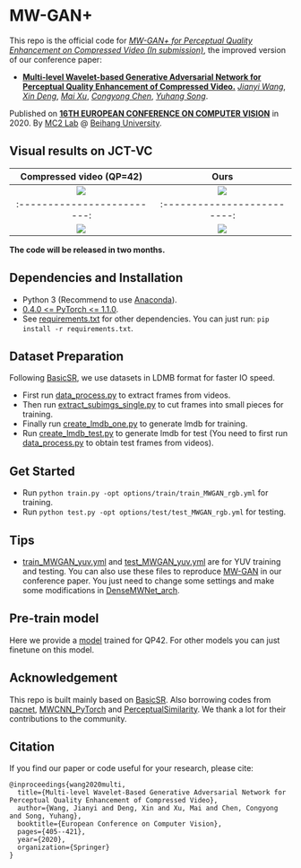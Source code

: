 # MW-GAN+
This repo is the official code for [*MW-GAN+ for Perceptual Quality Enhancement on Compressed Video (In submission)*](), the improved version of our conference paper:

* [**Multi-level Wavelet-based Generative Adversarial Network for Perceptual Quality Enhancement of Compressed Video.**](https://link.springer.com/chapter/10.1007/978-3-030-58568-6_24)
[*Jianyi Wang*](http://buaamc2.net/html/Members/jianyiwang.html),
[*Xin Deng*](http://www.commsp.ee.ic.ac.uk/~xindeng/),
[*Mai Xu*](http://shi.buaa.edu.cn/MaiXu/zh_CN/index.htm),
[*Congyong Chen*](),
[*Yuhang Song*](http://www.cs.ox.ac.uk/people/yuhang.song/).

Published on [**16TH EUROPEAN CONFERENCE ON COMPUTER VISION**](https://eccv2020.eu/) in 2020.
By [MC2 Lab](http://buaamc2.net/) @ [Beihang University](http://ev.buaa.edu.cn/).

## Visual results on JCT-VC

Compressed video (QP=42)      |  Ours
:-------------------------:|:-------------------------:
![](https://github.com/IceClear/MW-GAN/blob/master/figure/basketball-lq.gif)  |  ![](https://github.com/IceClear/MW-GAN/blob/master/figure/basketball-our.gif)
:-------------------------:|:-------------------------:
![](https://github.com/IceClear/MW-GAN/blob/master/figure/racehorse-lq.gif)  |  ![](https://github.com/IceClear/MW-GAN/blob/master/figure/racehorse-our.gif)

**The code will be released in two months.**

## Dependencies and Installation
- Python 3 (Recommend to use [Anaconda](https://www.anaconda.com/download/#linux)).
- [0.4.0 <= PyTorch <= 1.1.0](https://pytorch.org/).
- See [requirements.txt](https://github.com/IceClear/MW-GAN/blob/master/metrics/requirements.txt) for other dependencies. You can just run: `pip install -r requirements.txt`.

## Dataset Preparation
Following [BasicSR](https://github.com/xinntao/BasicSR), we use datasets in LDMB format for faster IO speed.
- First run [data_process.py](https://github.com/IceClear/MW-GAN/blob/master/codes/data/data_process.py) to extract frames from videos.
- Then run [extract_subimgs_single.py](https://github.com/IceClear/MW-GAN/blob/master/codes/scripts/extract_subimgs_single.py) to cut frames into small pieces for training.
- Finally run [create_lmdb_one.py](https://github.com/IceClear/MW-GAN/blob/master/codes/scripts/create_lmdb_one.py) to generate lmdb for training.
- Run [create_lmdb_test.py](https://github.com/IceClear/MW-GAN/blob/master/codes/scripts/create_lmdb_test.py) to generate lmdb for test (You need to first run [data_process.py](https://github.com/IceClear/MW-GAN/blob/master/codes/data/data_process.py) to obtain test frames from videos).

## Get Started
- Run `python train.py -opt options/train/train_MWGAN_rgb.yml` for training.
- Run `python test.py -opt options/test/test_MWGAN_rgb.yml` for testing.

## Tips
- [train_MWGAN_yuv.yml](https://github.com/IceClear/MW-GAN/blob/master/codes/options/train/train_MWGAN_yuv.yml) and [test_MWGAN_yuv.yml](https://github.com/IceClear/MW-GAN/blob/master/codes/options/test/test_MWGAN_yuv.yml) are for YUV training and testing. You can also use these files to reproduce [MW-GAN](https://link.springer.com/chapter/10.1007/978-3-030-58568-6_24) in our conference paper. You just need to change some settings and make some modifications in [DenseMWNet_arch](https://github.com/IceClear/MW-GAN/blob/master/codes/models/modules/DenseMWNet_arch.py).

## Pre-train model
Here we provide a [model](https://drive.google.com/file/d/1F2NxoH3ynYWdbvQBopy5K5M8hrlYkJBC/view?usp=sharing) trained for QP42. For other models you can just finetune on this model.

## Acknowledgement
This repo is built mainly based on [BasicSR](https://github.com/xinntao/BasicSR). Also borrowing codes from [pacnet](https://github.com/NVlabs/pacnet), [MWCNN_PyTorch](https://github.com/lpj0/MWCNN_PyTorch) and [PerceptualSimilarity](https://github.com/richzhang/PerceptualSimilarity). We thank a lot for their contributions to the community.

## Citation
If you find our paper or code useful for your research, please cite:
```
@inproceedings{wang2020multi,
  title={Multi-level Wavelet-Based Generative Adversarial Network for Perceptual Quality Enhancement of Compressed Video},
  author={Wang, Jianyi and Deng, Xin and Xu, Mai and Chen, Congyong and Song, Yuhang},
  booktitle={European Conference on Computer Vision},
  pages={405--421},
  year={2020},
  organization={Springer}
}
```
